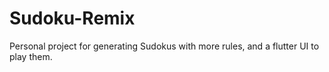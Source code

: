 # Sudoku-Remix
Personal project for generating Sudokus with more rules, and a flutter UI to play them. 
